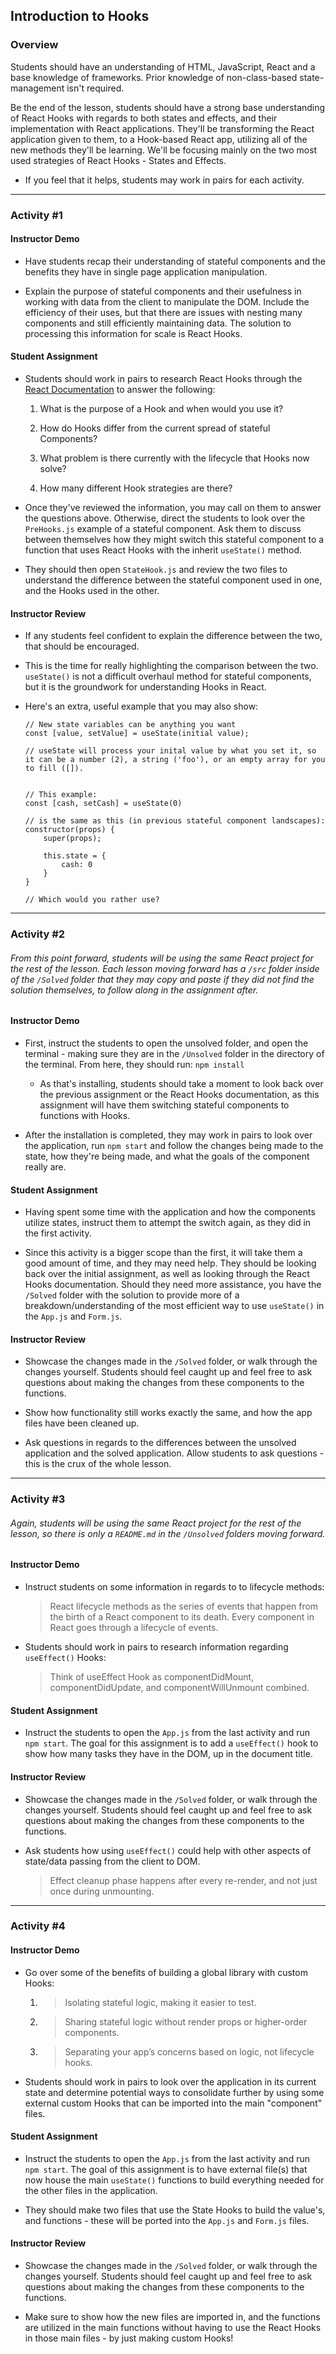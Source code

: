 ## Introduction to Hooks

### Overview

Students should have an understanding of HTML, JavaScript, React and a base knowledge of frameworks. Prior knowledge of non-class-based state-management isn't required.

Be the end of the lesson, students should have a strong base understanding of React Hooks with regards to both states and effects, and their implementation with React applications. They'll be transforming the React application given to them, to a Hook-based React app, utilizing all of the new methods they'll be learning. We'll be focusing mainly on the two most used strategies of React Hooks - States and Effects.

* If you feel that it helps, students may work in pairs for each activity.

- - -

### Activity #1

#### Instructor Demo

* Have students recap their understanding of stateful components and the benefits they have in single page application manipulation.

* Explain the purpose of stateful components and their usefulness in working with data from the client to manipulate the DOM. Include the efficiency of their uses, but that there are issues with nesting many components and still efficiently maintaining data. The solution to processing this information for scale is React Hooks.

#### Student Assignment

* Students should work in pairs to research React Hooks through the [React Documentation](https://reactjs.org/docs/hooks-intro.html) to answer the following:

  1. What is the purpose of a Hook and when would you use it?

  2. How do Hooks differ from the current spread of stateful Components?

  3. What problem is there currently with the lifecycle that Hooks now solve?
  
  4. How many different Hook strategies are there?

* Once they've reviewed the information, you may call on them to answer the questions above. Otherwise, direct the students to look over the `PreHooks.js` example of a stateful component. Ask them to discuss between themselves how they might switch this stateful component to a function that uses React Hooks with the inherit `useState()` method.

* They should then open `StateHook.js` and review the two files to understand the difference between the stateful component used in one, and the Hooks used in the other.

#### Instructor Review

* If any students feel confident to explain the difference between the two, that should be encouraged.

* This is the time for really highlighting the comparison between the two. `useState()` is not a difficult overhaul method for stateful components, but it is the groundwork for understanding Hooks in React.

* Here's an extra, useful example that you may also show:

  ```
  // New state variables can be anything you want
  const [value, setValue] = useState(initial value);

  // useState will process your inital value by what you set it, so it can be a number (2), a string ('foo'), or an empty array for you to fill ([]).


  // This example:
  const [cash, setCash] = useState(0)

  // is the same as this (in previous stateful component landscapes):
  constructor(props) {
      super(props);

      this.state = {
          cash: 0
      }
  }

  // Which would you rather use?
  ```

- - -

### Activity #2

###### From this point forward, students will be using the same React project for the rest of the lesson. Each lesson moving forward has a `/src` folder inside of the `/Solved` folder that they may copy and paste if they did not find the solution themselves, to follow along in the assignment after.

#### Instructor Demo

* First, instruct the students to open the unsolved folder, and open the terminal - making sure they are in the `/Unsolved` folder in the directory of the terminal. From here, they should run:
`npm install`

  - As that's installing, students should take a moment to look back over the previous assignment or the React Hooks documentation, as this assignment will have them switching stateful components to functions with Hooks.

* After the installation is completed, they may work in pairs to look over the application, run `npm start` and follow the changes being made to the state, how they're being made, and what the goals of the component really are.

#### Student Assignment

* Having spent some time with the application and how the components utilize states, instruct them to attempt the switch again, as they did in the first activity.

* Since this activity is a bigger scope than the first, it will take them a good amount of time, and they may need help. They should be looking back over the initial assignment, as well as looking through the React Hooks documentation. Should they need more assistance, you have the `/Solved` folder with the solution to provide more of a breakdown/understanding of the most efficient way to use `useState()` in the `App.js` and `Form.js`.

#### Instructor Review

* Showcase the changes made in the `/Solved` folder, or walk through the changes yourself. Students should feel caught up and feel free to ask questions about making the changes from these components to the functions. 

* Show how functionality still works exactly the same, and how the app files have been cleaned up.

* Ask questions in regards to the differences between the unsolved application and the solved application. Allow students to ask questions - this is the crux of the whole lesson.

- - -

### Activity #3

###### Again, students will be using the same React project for the rest of the lesson, so there is only a `README.md` in the `/Unsolved` folders moving forward.

#### Instructor Demo

* Instruct students on some information in regards to to lifecycle methods:
  > React lifecycle methods as the series of events that happen from the birth of a React component to its death. Every component in React goes through a lifecycle of events.

* Students should work in pairs to research information regarding `useEffect()` Hooks:
  > Think of useEffect Hook as componentDidMount, componentDidUpdate, and componentWillUnmount combined.

#### Student Assignment

* Instruct the students to open the `App.js` from the last activity and run `npm start`. The goal for this assignment is to add a `useEffect()` hook to show how many tasks they have in the DOM, up in the document title.

#### Instructor Review

* Showcase the changes made in the `/Solved` folder, or walk through the changes yourself. Students should feel caught up and feel free to ask questions about making the changes from these components to the functions.

* Ask students how using `useEffect()` could help with other aspects of state/data passing from the client to DOM.
  > Effect cleanup phase happens after every re-render, and not just once during unmounting.

- - -

### Activity #4

#### Instructor Demo

* Go over some of the benefits of building a global library with custom Hooks:
  1. > Isolating stateful logic, making it easier to test.

  2. > Sharing stateful logic without render props or higher-order components.

  3. > Separating your app’s concerns based on logic, not lifecycle hooks.

* Students should work in pairs to look over the application in its current state and determine potential ways to consolidate further by using some external custom Hooks that can be imported into the main "component" files.

#### Student Assignment

* Instruct the students to open the `App.js` from the last activity and run `npm start`. The goal of this assignment is to have external file(s) that now house the main `useState()` functions to build everything needed for the other files in the application.

* They should make two files that use the State Hooks to build the value's, and functions - these will be ported into the `App.js` and `Form.js` files.

#### Instructor Review

* Showcase the changes made in the `/Solved` folder, or walk through the changes yourself. Students should feel caught up and feel free to ask questions about making the changes from these components to the functions.

* Make sure to show how the new files are imported in, and the functions are utilized in the main functions without having to use the React Hooks in those main files - by just making custom Hooks!